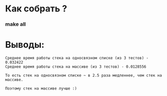 # Как собрать ? #

### make all ###

# Выводы: #
    Среднее время работы стека на односвязном списке (из 3 тестов) - 0.032422
    Среднее время работы стека на массиве (из 3 тестов) - 0.0128556
    
    То есть стек на односвязном списке ~ в 2.5 раза медленнее, чем стек на массиве.

    Поэтому стек на массиве лучше :)